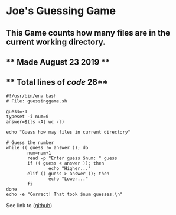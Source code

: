# Joe's Guessing Game

## This Game counts how many files are in the current working directory.

## ** Made August 23 2019 **
## ** Total lines of *code* 26**

```
#!/usr/bin/env bash
# File: guessinggame.sh

guess=-1
typeset -i num=0
answer=$(ls -A| wc -l)

echo "Guess how may files in current directory"

# Guess the number
while (( guess != answer )); do
        num=num+1
        read -p "Enter guess $num: " guess
        if (( guess < answer )); then
                echo "Higher..."
        elif (( guess > answer )); then
                echo "Lower..."
        fi
done
echo -e "Correct! That took $num guesses.\n"
```

See link to ([github](https://github.com/joblas/Projects.git))
